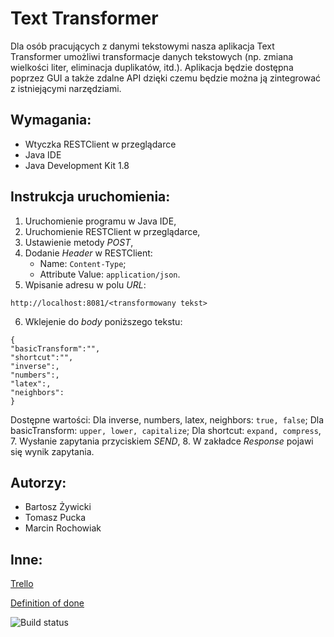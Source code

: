 # Text Transformer
Dla osób pracujących z danymi tekstowymi nasza aplikacja Text Transformer umożliwi transformacje danych tekstowych (np. zmiana wielkości liter, eliminacja duplikatów, itd.). Aplikacja będzie dostępna poprzez GUI a także zdalne API dzięki czemu będzie można ją zintegrować z istniejącymi narzędziami.
## Wymagania:
- Wtyczka RESTClient w przeglądarce
- Java IDE
- Java Development Kit 1.8
## Instrukcja uruchomienia:
1. Uruchomienie programu w Java IDE,
2. Uruchomienie RESTClient w przeglądarce,
3. Ustawienie metody *POST*,
4. Dodanie *Header* w RESTClient:
    - Name: `Content-Type`;
    - Attribute Value: `application/json`.
5. Wpisanie adresu w polu *URL*:
```
http://localhost:8081/<transformowany tekst>
```
6. Wklejenie do *body* poniższego tekstu:
```
{
"basicTransform":"",
"shortcut":"",
"inverse":,
"numbers":,
"latex":,
"neighbors":
}
```
Dostępne wartości:
  Dla inverse, numbers, latex, neighbors: `true, false`;
  Dla basicTransform: `upper, lower, capitalize`;
  Dla shortcut: `expand, compress`,
7. Wysłanie zapytania przyciskiem *SEND*,
8. W zakładce *Response* pojawi się wynik zapytania.
## Autorzy:
- Bartosz Żywicki
- Tomasz Pucka
- Marcin Rochowiak
## Inne:
[Trello](https://trello.com/b/WtxDTkbB/text-transformer)
    
[Definition of done](https://docs.google.com/spreadsheets/d/e/2PACX-1vSxEKEBzcopOqfu9OHFwQkD2oDQlztfqAW0Tf_IXjElZQyKDUrzl4-oxI78NQEHZaLh1Vorl2RSyEf3/pubhtml)

![Build status](https://travis-ci.org/bambucia100/io-text-transformer.svg?branch=master)

